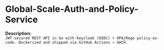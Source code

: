 # Global-Scale-Auth-and-Policy-Service

**Description:**  
`JWT-secured REST API in Go with Keycloak (OIDC) + OPA/Rego policy-as-code. Dockerized and shipped via GitHub Actions → GHCR.`
